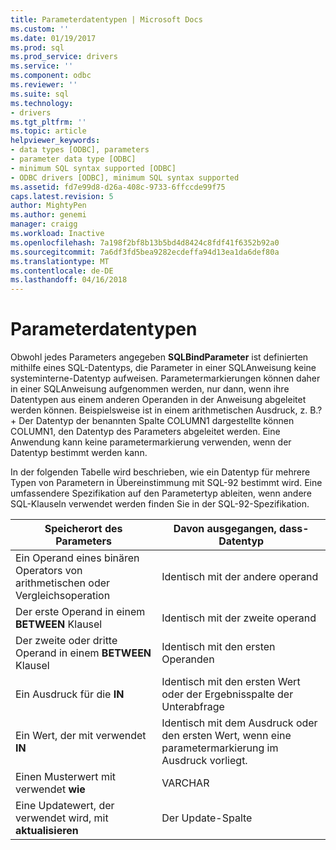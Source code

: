```yaml
---
title: Parameterdatentypen | Microsoft Docs
ms.custom: ''
ms.date: 01/19/2017
ms.prod: sql
ms.prod_service: drivers
ms.service: ''
ms.component: odbc
ms.reviewer: ''
ms.suite: sql
ms.technology:
- drivers
ms.tgt_pltfrm: ''
ms.topic: article
helpviewer_keywords:
- data types [ODBC], parameters
- parameter data type [ODBC]
- minimum SQL syntax supported [ODBC]
- ODBC drivers [ODBC], minimum SQL syntax supported
ms.assetid: fd7e99d8-d26a-408c-9733-6ffccde99f75
caps.latest.revision: 5
author: MightyPen
ms.author: genemi
manager: craigg
ms.workload: Inactive
ms.openlocfilehash: 7a198f2bf8b13b5bd4d8424c8fdf41f6352b92a0
ms.sourcegitcommit: 7a6df3fd5bea9282ecdeffa94d13ea1da6def80a
ms.translationtype: MT
ms.contentlocale: de-DE
ms.lasthandoff: 04/16/2018
---
```

# <a name="parameter-data-types"></a>Parameterdatentypen
Obwohl jedes Parameters angegeben **SQLBindParameter** ist definierten mithilfe eines SQL-Datentyps, die Parameter in einer SQL­Anweisung keine systeminterne-Datentyp aufweisen. Parametermarkierungen können daher in einer SQL­Anweisung aufgenommen werden, nur dann, wenn ihre Datentypen aus einem anderen Operanden in der Anweisung abgeleitet werden können. Beispielsweise ist in einem arithmetischen Ausdruck, z. B.? + Der Datentyp der benannten Spalte COLUMN1 dargestellte können COLUMN1, den Datentyp des Parameters abgeleitet werden. Eine Anwendung kann keine parametermarkierung verwenden, wenn der Datentyp bestimmt werden kann.  
  
 In der folgenden Tabelle wird beschrieben, wie ein Datentyp für mehrere Typen von Parametern in Übereinstimmung mit SQL-92 bestimmt wird. Eine umfassendere Spezifikation auf den Parametertyp ableiten, wenn andere SQL-Klauseln verwendet werden finden Sie in der SQL-92-Spezifikation.  
  
|Speicherort des Parameters|Davon ausgegangen, dass-Datentyp|  
|---------------------------|-----------------------|  
|Ein Operand eines binären Operators von arithmetischen oder Vergleichsoperation|Identisch mit der andere operand|  
|Der erste Operand in einem **BETWEEN** Klausel|Identisch mit der zweite operand|  
|Der zweite oder dritte Operand in einem **BETWEEN** Klausel|Identisch mit den ersten Operanden|  
|Ein Ausdruck für die **IN**|Identisch mit den ersten Wert oder der Ergebnisspalte der Unterabfrage|  
|Ein Wert, der mit verwendet **IN**|Identisch mit dem Ausdruck oder den ersten Wert, wenn eine parametermarkierung im Ausdruck vorliegt.|  
|Einen Musterwert mit verwendet **wie**|VARCHAR|  
|Eine Updatewert, der verwendet wird, mit **aktualisieren**|Der Update-Spalte|
